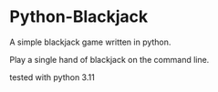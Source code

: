 # Python-Blackjack
A simple blackjack game written in python.

Play a single hand of blackjack on the command line.

tested with python 3.11
